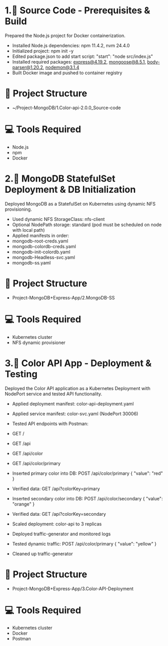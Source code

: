 # 1.🧱 Source Code - Prerequisites & Build
Prepared the Node.js project for Docker containerization.
- Installed Node.js dependencies: npm 11.4.2, nvm 24.4.0
- Initialized project: npm init -y
- Edited package.json to add start script: "start": "node src/index.js"
- Installed required packages: express@4.19.2, mongoose@8.5.1, body-parser@1.20.2, nodemon@3.1.4
- Built Docker image and pushed to container registry

# 📁 Project Structure
- ~/Project-MongoDB/1.Color-api-2.0.0_Source-code

# 💻 Tools Required
- Node.js
- npm
- Docker


# 2.🧱 MongoDB StatefulSet Deployment & DB Initialization
Deployed MongoDB as a StatefulSet on Kubernetes using dynamic NFS provisioning.

- Used dynamic NFS StorageClass: nfs-client
- Optional NodePath storage: standard (pod must be scheduled on node with local path)
- Applied manifests in order:
- mongodb-root-creds.yaml
- mongodb-colordb-creds.yaml
- mongodb-init-colordb.yaml
- mongodb-Headless-svc.yaml
- mongodb-ss.yaml

# 📁 Project Structure
- Project-MongoDB+Express-App/2.MongoDB-SS

# 💻 Tools Required
- Kubernetes cluster
- NFS dynamic provisioner


# 3.🧱 Color API App - Deployment & Testing
Deployed the Color API application as a Kubernetes Deployment with NodePort service and tested API functionality.

- Applied deployment manifest: color-api-deployment.yaml
- Applied service manifest: color-svc.yaml (NodePort 30006)
- Tested API endpoints with Postman:
- GET /
- GET /api
- GET /api/color
- GET /api/color/primary
- Inserted primary color into DB: POST /api/color/primary { "value": "red" }
- Verified data: GET /api?colorKey=primary
- Inserted secondary color into DB: POST /api/color/secondary { "value": "orange" }
- Verified data: GET /api?colorKey=secondary

- Scaled deployment: color-api to 3 replicas
- Deployed traffic-generator and monitored logs
- Tested dynamic traffic: POST /api/color/primary { "value": "yellow" }
- Cleaned up traffic-generator

# 📁 Project Structure
- Project-MongoDB+Express-App/3.Color-API-Deployment

# 💻 Tools Required
- Kubernetes cluster
- Docker
- Postman